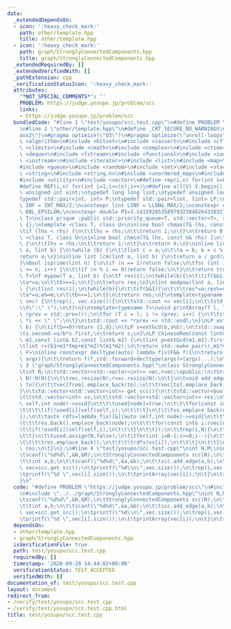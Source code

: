 ```yaml
---
data:
  _extendedDependsOn:
  - icon: ':heavy_check_mark:'
    path: other/template.hpp
    title: other/template.hpp
  - icon: ':heavy_check_mark:'
    path: graph/StronglyConnectedComponents.hpp
    title: graph/StronglyConnectedComponents.hpp
  _extendedRequiredBy: []
  _extendedVerifiedWith: []
  _pathExtension: cpp
  _verificationStatusIcon: ':heavy_check_mark:'
  attributes:
    '*NOT_SPECIAL_COMMENTS*': ''
    PROBLEM: https://judge.yosupo.jp/problem/scc
    links:
    - https://judge.yosupo.jp/problem/scc
  bundledCode: "#line 1 \"test/yosupo/scc.test.cpp\"\n#define PROBLEM \"https://judge.yosupo.jp/problem/scc\"\
    \n#line 2 \"other/template.hpp\"\n#define _CRT_SECURE_NO_WARNINGS\n#pragma target(\"\
    avx2\")\n#pragma optimize(\"O3\")\n#pragma optimize(\"unroll-loops\")\n#include\
    \ <algorithm>\n#include <bitset>\n#include <cassert>\n#include <cfloat>\n#include\
    \ <climits>\n#include <cmath>\n#include <complex>\n#include <ctime>\n#include\
    \ <deque>\n#include <fstream>\n#include <functional>\n#include <iomanip>\n#include\
    \ <iostream>\n#include <iterator>\n#include <list>\n#include <map>\n#include <memory>\n\
    #include <queue>\n#include <random>\n#include <set>\n#include <stack>\n#include\
    \ <string>\n#include <string.h>\n#include <unordered_map>\n#include <unordered_set>\n\
    #include <utility>\n#include <vector>\n#define rep(i,n) for(int i=0;i<(n);i++)\n\
    #define REP(i,n) for(int i=1;i<=(n);i++)\n#define all(V) V.begin(),V.end()\ntypedef\
    \ unsigned int uint;\ntypedef long long lint;\ntypedef unsigned long long ulint;\n\
    typedef std::pair<int, int> P;\ntypedef std::pair<lint, lint> LP;\nconstexpr int\
    \ INF = INT_MAX/2;\nconstexpr lint LINF = LLONG_MAX/2;\nconstexpr double eps =\
    \ DBL_EPSILON;\nconstexpr double PI=3.141592653589793238462643383279;\ntemplate<class\
    \ T>\nclass prique :public std::priority_queue<T, std::vector<T>, std::greater<T>>\
    \ {};\ntemplate <class T, class U>\ninline bool chmax(T& lhs, const U& rhs) {\n\
    \tif (lhs < rhs) {\n\t\tlhs = rhs;\n\t\treturn 1;\n\t}\n\treturn 0;\n}\ntemplate\
    \ <class T, class U>\ninline bool chmin(T& lhs, const U& rhs) {\n\tif (lhs > rhs)\
    \ {\n\t\tlhs = rhs;\n\t\treturn 1;\n\t}\n\treturn 0;\n}\ninline lint gcd(lint\
    \ a, lint b) {\n\twhile (b) {\n\t\tlint c = a;\n\t\ta = b; b = c % b;\n\t}\n\t\
    return a;\n}\ninline lint lcm(lint a, lint b) {\n\treturn a / gcd(a, b) * b;\n\
    }\nbool isprime(lint n) {\n\tif (n == 1)return false;\n\tfor (int i = 2; i * i\
    \ <= n; i++) {\n\t\tif (n % i == 0)return false;\n\t}\n\treturn true;\n}\ntemplate<typename\
    \ T>\nT mypow(T a, lint b) {\n\tT res(1);\n\twhile(b){\n\t\tif(b&1)res*=a;\n\t\
    \ta*=a;\n\t\tb>>=1;\n\t}\n\treturn res;\n}\nlint modpow(lint a, lint b, lint m)\
    \ {\n\tlint res(1);\n\twhile(b){\n\t\tif(b&1){\n\t\t\tres*=a;res%=m;\n\t\t}\n\t\
    \ta*=a;a%=m;\n\t\tb>>=1;\n\t}\n\treturn res;\n}\ntemplate<typename T>\nvoid printArray(std::vector<T>&\
    \ vec) {\n\trep(i, vec.size()){\n\t\tstd::cout << vec[i];\n\t\tstd::cout<<(i==(int)vec.size()-1?\"\
    \\n\":\" \");\n\t}\n}\ntemplate<typename T>\nvoid printArray(T l, T r) {\n\tT\
    \ rprev = std::prev(r);\n\tfor (T i = l; i != rprev; i++) {\n\t\tstd::cout <<\
    \ *i << \" \";\n\t}\n\tstd::cout << *rprev << std::endl;\n}\nLP extGcd(lint a,lint\
    \ b) {\n\tif(b==0)return {1,0};\n\tLP s=extGcd(b,a%b);\n\tstd::swap(s.first,s.second);\n\
    \ts.second-=a/b*s.first;\n\treturn s;\n}\nLP ChineseRem(const lint& b1,const lint&\
    \ m1,const lint& b2,const lint& m2) {\n\tlint p=extGcd(m1,m2).first;\n\tlint tmp=(b2-b1)*p%m2;\n\
    \tlint r=(b1+m1*tmp+m1*m2)%(m1*m2);\n\treturn std::make_pair(r,m1*m2);\n}\ntemplate<typename\
    \ F>\ninline constexpr decltype(auto) lambda_fix(F&& f){\n\treturn [f=std::forward<F>(f)](auto&&...\
    \ args){\n\t\treturn f(f,std::forward<decltype(args)>(args)...);\n\t};\n}\n#line\
    \ 3 \"graph/StronglyConnectedComponents.hpp\"\nclass StronglyConnectedComponents{\n\
    \tint N;\n\tstd::vector<std::vector<int>> vec,rvec;\npublic:\n\tStronglyConnectedComponents(int\
    \ N):N(N){\n\t\tvec.resize(N);rvec.resize(N);\n\t}\n\tvoid add_edge(int from,int\
    \ to){\n\t\tvec[from].emplace_back(to);\n\t\trvec[to].emplace_back(from);\n\t\
    }\n\tstd::vector<std::vector<int>> get_scc(){\n\t\tstd::vector<bool> used(N);\n\
    \t\tstd::vector<int> vs;\n\t\tstd::vector<std::vector<int>> res;\n\t\tauto dfs=lambda_fix([&](auto\
    \ self,int node)->void{\n\t\t\tused[node]=true;\n\t\t\tfor(const int& i:vec[node]){\n\
    \t\t\t\tif(!used[i])self(self,i);\n\t\t\t}\n\t\t\tvs.emplace_back(node);\n\t\t\
    });\n\t\tauto rdfs=lambda_fix([&](auto self,int node)->void{\n\t\t\tused[node]=true;\n\
    \t\t\tres.back().emplace_back(node);\n\t\t\tfor(const int& i:rvec[node]){\n\t\t\
    \t\tif(!used[i])self(self,i);\n\t\t\t}\n\t\t});\n\t\trep(i,N){\n\t\t\tif(!used[i])dfs(i);\n\
    \t\t}\n\t\tused.assign(N,false);\n\t\tfor(int i=N-1;i>=0;i--){\n\t\t\tif(!used[vs[i]]){\n\
    \t\t\t\tres.emplace_back();\n\t\t\t\trdfs(vs[i]);\n\t\t\t}\n\t\t}\n\t\treturn\
    \ res;\n\t}\n};\n#line 4 \"test/yosupo/scc.test.cpp\"\nint N,M;\nint main(){\n\
    \tscanf(\"%d%d\",&N,&M);\n\tStronglyConnectedComponents scc(N);\n\trep(i,M){\n\
    \t\tint a,b;\n\t\tscanf(\"%d%d\",&a,&b);\n\t\tscc.add_edge(a,b);\n\t}\n\tauto\
    \ vec=scc.get_scc();\n\tprintf(\"%d\\n\",vec.size());\n\trep(i,vec.size()){\n\t\
    \tprintf(\"%d \",vec[i].size());\n\t\tprintArray(vec[i]);\n\t}\n\treturn 0;\n\
    }\n"
  code: "#define PROBLEM \"https://judge.yosupo.jp/problem/scc\"\n#include \"../../other/template.hpp\"\
    \n#include \"../../graph/StronglyConnectedComponents.hpp\"\nint N,M;\nint main(){\n\
    \tscanf(\"%d%d\",&N,&M);\n\tStronglyConnectedComponents scc(N);\n\trep(i,M){\n\
    \t\tint a,b;\n\t\tscanf(\"%d%d\",&a,&b);\n\t\tscc.add_edge(a,b);\n\t}\n\tauto\
    \ vec=scc.get_scc();\n\tprintf(\"%d\\n\",vec.size());\n\trep(i,vec.size()){\n\t\
    \tprintf(\"%d \",vec[i].size());\n\t\tprintArray(vec[i]);\n\t}\n\treturn 0;\n}"
  dependsOn:
  - other/template.hpp
  - graph/StronglyConnectedComponents.hpp
  isVerificationFile: true
  path: test/yosupo/scc.test.cpp
  requiredBy: []
  timestamp: '2020-09-20 14:44:02+09:00'
  verificationStatus: TEST_ACCEPTED
  verifiedWith: []
documentation_of: test/yosupo/scc.test.cpp
layout: document
redirect_from:
- /verify/test/yosupo/scc.test.cpp
- /verify/test/yosupo/scc.test.cpp.html
title: test/yosupo/scc.test.cpp
---
```

